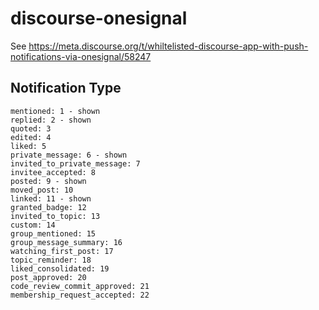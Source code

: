 # discourse-onesignal

See https://meta.discourse.org/t/whiltelisted-discourse-app-with-push-notifications-via-onesignal/58247 

## Notification Type

```
mentioned: 1 - shown
replied: 2 - shown
quoted: 3
edited: 4
liked: 5
private_message: 6 - shown
invited_to_private_message: 7
invitee_accepted: 8
posted: 9 - shown
moved_post: 10
linked: 11 - shown
granted_badge: 12
invited_to_topic: 13
custom: 14
group_mentioned: 15
group_message_summary: 16
watching_first_post: 17
topic_reminder: 18
liked_consolidated: 19
post_approved: 20
code_review_commit_approved: 21
membership_request_accepted: 22
